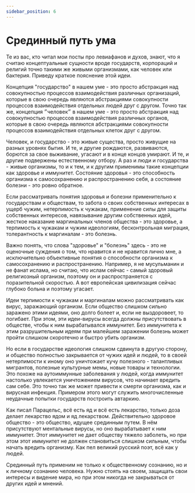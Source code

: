 ```yaml
---
sidebar_position: 6
---
```


# Срединный путь ума

Те из вас, кто читал мои посты про левиафанов и духов, знают, что я считаю концептуальные сущности вроде государств, корпораций и религий точно такими же живыми организмами, как человек или бактерия. Приведу краткое пояснение этой идеи.

Концепция "государство" в нашем уме - это просто абстракция над совокупностью процессов взаимодействия различных организаций, которые в свою очередь являются абстракциями совокупности процессов взаимодействия отдельных людей друг с другом. Точно так же, концепция ״человек״ в нашем уме - это просто абстракция над совокупностью процессов взаимодействия различных органов, которые в свою очередь являются абстракциями совокупности процессов взаимодействия отдельных клеток друг с другом.

Человек, и государство - это живые существа, просто живущие на разных уровнях бытия. И те, и другие рождаются, развиваются, борются за свое выживание, угасают и в конце концов умирают. И те, и другие подвержены естественному отбору. А раз и люди и государства - живые организмы, то и к тем, и к другим применимы такие концепции как здоровье и иммунитет. Состояние здоровья - это способность организма к самосохранению и распространению себя, а состояние болезни - это ровно обратное.

Если рассматривать понятия здоровья и болезни применительно к государствам и обществам, то забота о своих собственных интересах в ущерб чужим, нетерпимость к чужакам, применение силы для защиты собственных интересов, навязывание другим собственных идей, жесткое наказание маргинальных членов общества - это здоровье, а терпимость к чужакам и чужим идеологиям, бесконтрольная миграция, толерантность к маргиналам - это болезнь.

Важно понять, что слова "здоровье" и "болезнь" здесь - это не оценочные суждения о том, что нравится и не нравится лично мне, а исключительно объективные понятия о способности организма к самосохранению и распространению. Например, я не мусульманин и не фанат ислама, но считаю, что ислам сейчас - самый здоровый религиозный организм, поэтому он и распространяется с поразительной скоростью. А вот европейская цивилизация сейчас глубоко больна и поэтому угасает.

Идеи терпимости к чужакам и маргиналам можно рассматривать как вирус, заражающий организм. Если общество слишком сильно заражено этими идеями, оно долго болеет и, если не выздоровеет, то погибает. При этом, эти идеи-вирусы всегда должны присутствовать в обществе, чтобы к ним вырабатывался иммунитет. Без иммунитета к этим разрушительным идеям при малейшем заражении болезнь может пройти слишком скоротечно и быстро убить организм.

Но если в государстве идеология слишком сдвинута в другую сторону, и общество полностью закрывается от чужих идей и людей, то в своей нетерпимости к иному оно уничтожает кучу полезного - талантливых мигрантов, полезные культурные мемы, новые товары и технологии. Это похоже на аутоиммунные заболевания у людей, когда иммунитет настолько увлекается уничтожением вирусов, что начинает вредить сам себе. Это точно так же может привести к смерти организма, как и вирусная инфекция. Примером этого могут служить многочисленные неудачные попытки государств построить автаркию.

Как писал Парацельс, всё есть яд и всё есть лекарство, только доза делает лекарство ядом и яд лекарством. Действительно здоровое общество - это общество, идущее срединным путем. В нём присутствуют ментальные вирусы, но оно вырабатывает к ним иммунитет. Этот иммунитет не дает обществу тяжело заболеть, но при этом этот иммунитет не должен становиться слишком сильным, чтобы начать вредить организму. Как пел великий русский поэт, всё как у людей.

Срединный путь применим не только к общественному сознанию, но и к личному сознанию человека. Нужно стоять на своем, защищать свои интересы и видение мира, но при этом никогда не закрываться от других идей и мнений.
